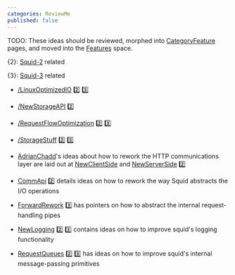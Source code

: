 ```yaml
---
categories: ReviewMe
published: false
---
```

TODO: These ideas should be reviewed, morphed into
[CategoryFeature](/CategoryFeature)
pages, and moved into the
[Features](/Features)
space.

{2}:
[Squid-2](/RoadMap/Squid2)
related

{3}:
[Squid-3](/RoadMap/Squid3)
related

  - [/LinuxOptimizedIO](/DevelopmentIdeas/LinuxOptimizedIO)
    :two:
    :three:

  - [/NewStorageAPI](/DevelopmentIdeas/NewStorageAPI)
    :two:

  - [/RequestFlowOptimization](/DevelopmentIdeas/RequestFlowOptimization)
    :two:
    :three:

  - [/StorageStuff](/DevelopmentIdeas/StorageStuff)
    :two:
    :three:

  - [AdrianChadd](/AdrianChadd)'s
    ideas about how to rework the HTTP communications layer are laid out
    at
    [NewClientSide](/NewClientSide)
    and
    [NewServerSide](/NewServerSide)
    :two:

  - [CommApi](/CommApi)
    :two:
    details ideas on how to rework the way Squid abstracts the I/O
    operations

  - [ForwardRework](/ForwardRework)
    :three:
    has pointers on how to abstract the internal request-handling pipes

  - [NewLogging](/NewLogging)
    :two:
    :three:
    contains ideas on how to improve squid's logging functionality

  - [RequestQueues](/RequestQueues)
    :two:
    :three:
    has ideas on how to improve squid's internal message-passing
    primitives
